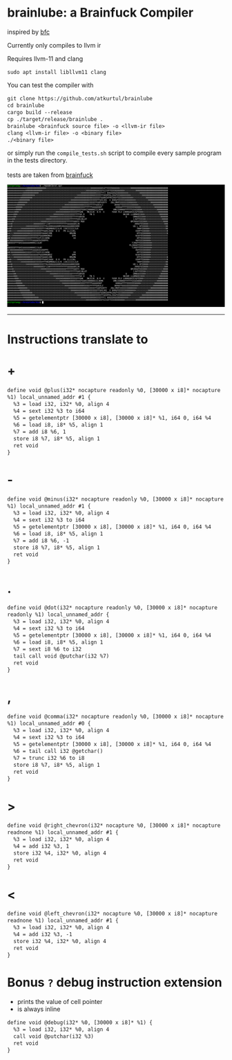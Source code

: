 # brainlube: a Brainfuck Compiler
inspired by [bfc](https://github.com/Wilfred/bfc)

Currently only compiles to llvm ir

Requires llvm-11 and clang
```
sudo apt install libllvm11 clang
```

You can test the compiler with

```
git clone https://github.com/atkurtul/brainlube
cd brainlube
cargo build --release
cp ./target/release/brainlube .
brainlube <brainfuck source file> -o <llvm-ir file>
clang <llvm-ir file> -o <binary file>
./<binary file>
```

or simply run the `compile_tests.sh` script to compile every sample program in the tests directory.
<br/><br/>
tests are taken from [brainfuck](https://github.com/fabianishere/brainfuck)

![Mandelbrot](https://raw.githubusercontent.com/atkurtul/brainlube/master/mandelbrot.png)

---
# Instructions translate to

# +
```
define void @plus(i32* nocapture readonly %0, [30000 x i8]* nocapture %1) local_unnamed_addr #1 {
  %3 = load i32, i32* %0, align 4
  %4 = sext i32 %3 to i64
  %5 = getelementptr [30000 x i8], [30000 x i8]* %1, i64 0, i64 %4
  %6 = load i8, i8* %5, align 1
  %7 = add i8 %6, 1
  store i8 %7, i8* %5, align 1
  ret void
}
```
# -
```
define void @minus(i32* nocapture readonly %0, [30000 x i8]* nocapture %1) local_unnamed_addr #1 {
  %3 = load i32, i32* %0, align 4
  %4 = sext i32 %3 to i64
  %5 = getelementptr [30000 x i8], [30000 x i8]* %1, i64 0, i64 %4
  %6 = load i8, i8* %5, align 1
  %7 = add i8 %6, -1
  store i8 %7, i8* %5, align 1
  ret void
}
```
# .
```
define void @dot(i32* nocapture readonly %0, [30000 x i8]* nocapture readonly %1) local_unnamed_addr {
  %3 = load i32, i32* %0, align 4
  %4 = sext i32 %3 to i64
  %5 = getelementptr [30000 x i8], [30000 x i8]* %1, i64 0, i64 %4
  %6 = load i8, i8* %5, align 1
  %7 = sext i8 %6 to i32
  tail call void @putchar(i32 %7)
  ret void
}
```
# ,
```
define void @comma(i32* nocapture readonly %0, [30000 x i8]* nocapture %1) local_unnamed_addr #0 {
  %3 = load i32, i32* %0, align 4
  %4 = sext i32 %3 to i64
  %5 = getelementptr [30000 x i8], [30000 x i8]* %1, i64 0, i64 %4
  %6 = tail call i32 @getchar()
  %7 = trunc i32 %6 to i8
  store i8 %7, i8* %5, align 1
  ret void
}
```
# >
```
define void @right_chevron(i32* nocapture %0, [30000 x i8]* nocapture readnone %1) local_unnamed_addr #1 {
  %3 = load i32, i32* %0, align 4
  %4 = add i32 %3, 1
  store i32 %4, i32* %0, align 4
  ret void
}
```
# <
```
define void @left_chevron(i32* nocapture %0, [30000 x i8]* nocapture readnone %1) local_unnamed_addr #1 {
  %3 = load i32, i32* %0, align 4
  %4 = add i32 %3, -1
  store i32 %4, i32* %0, align 4
  ret void
}
```


# Bonus `?` debug instruction extension 
* prints the value of cell pointer
* is always inline

```
define void @debug(i32* %0, [30000 x i8]* %1) {
  %3 = load i32, i32* %0, align 4
  call void @putchar(i32 %3)
  ret void
}
```
